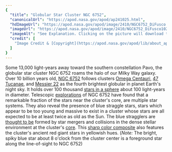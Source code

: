 ```yaml
---
{
  "title": "Globular Star Cluster NGC 6752",
  "canonicalUrl": "https://apod.nasa.gov/apod/ap241025.html",
  "hdImageUrl": "https://apod.nasa.gov/apod/image/2410/NGC6752_DiFusco.jpg",
  "imageUrl": "https://apod.nasa.gov/apod/image/2410/NGC6752_DiFusco1024.jpg",
  "imageAlt": "See Explanation. Clicking on the picture will download the highest resolution version available.",
  "credit": [
    "Image Credit & [Copyright](https://apod.nasa.gov/apod/lib/about_apod.html#srapply): [Massimo Di Fusco](https://www.astrobin.com/users/massimo.difusco/), [Aygen Erkaslan](https://www.astrobin.com/users/a.erkaslan/)"
  ]
}
---
```


Some 13,000 light-years away toward the southern constellation Pavo, the globular star cluster NGC 6752 roams the halo of our Milky Way galaxy. Over 10 billion years old, [NGC 6752](http://spider.seds.org/spider/MWGC/n6752.html) follows clusters [Omega Centauri](https://apod.nasa.gov/apod/ap190824.html), [47 Tucanae](https://apod.nasa.gov/apod/ap121206.html), and [Messier 22](https://science.nasa.gov/mission/hubble/science/explore-the-night-sky/hubble-messier-catalog/messier-22) as the fourth brightest globular in planet Earth's night sky. It holds over 100 thousand [stars in a sphere](http://astroanarchy.blogspot.com/2010/07/ngc-6752-as-stereo-pair-3d.html) about 100 light-years in diameter. Telescopic [explorations](http://adsabs.harvard.edu/abs/1997ApJ...474..701R) of NGC 6752 have found that a remarkable fraction of the stars near the cluster's core, are multiple star systems. They also reveal the presence of blue straggle stars, stars which appear to be too young and massive to exist in a cluster whose stars are all expected to be at least twice as old as the Sun. The blue stragglers are [thought to be](http://arxiv.org/abs/astro-ph/0409001) formed by star mergers and collisions in the dense stellar environment at the cluster's [core](https://apod.nasa.gov/apod/ap120210.html). This [sharp color composite](https://www.astrobin.com/4aavmk/C/) also features the cluster's ancient red giant stars in yellowish hues. (_Note:_ The bright, spiky blue star about 8 o'clock from the cluster center is a foreground star along the line-of-sight to NGC 6752)
